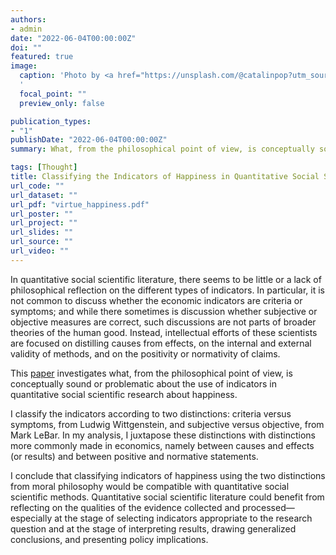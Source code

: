 ```yaml
---
authors:
- admin
date: "2022-06-04T00:00:00Z"
doi: ""
featured: true
image:
  caption: 'Photo by <a href="https://unsplash.com/@catalinpop?utm_source=unsplash&utm_medium=referral&utm_content=creditCopyText">Catalin Pop</a> on <a href="https://unsplash.com/?utm_source=unsplash&utm_medium=referral&utm_content=creditCopyText">Unsplash</a>
  '
  focal_point: ""
  preview_only: false

publication_types:
- "1"
publishDate: "2022-06-04T00:00:00Z"
summary: What, from the philosophical point of view, is conceptually sound or problematic about the use of indicators in quantitative social scientific research about happiness. 

tags: [Thought]
title: Classifying the Indicators of Happiness in Quantitative Social Sciences
url_code: ""
url_dataset: ""
url_pdf: "virtue_happiness.pdf"
url_poster: ""
url_project: ""
url_slides: ""
url_source: ""
url_video: ""
---
```

In quantitative social scientific literature, there seems to be little or a lack of philosophical reflection on the different types of indicators. In particular, it is not common to discuss whether the economic indicators are criteria or symptoms; and while there sometimes is discussion whether subjective or objective measures are correct, such discussions are not parts of broader theories of the human good. Instead, intellectual efforts of these scientists are focused on distilling causes from effects, on the internal and external validity of methods, and on the positivity or normativity of claims. 

This <a href="virtue_happiness.pdf">paper</a> investigates what, from the philosophical point of view, is conceptually sound or problematic about the use of indicators in quantitative social scientific research about happiness. 

I classify the indicators according to two distinctions: criteria versus symptoms, from Ludwig Wittgenstein, and subjective versus objective, from Mark LeBar. In my analysis, I juxtapose these distinctions with distinctions more commonly made in economics, namely between causes and effects (or results) and between positive and normative statements. 

I conclude that classifying indicators of happiness using the two distinctions from moral philosophy would be compatible with quantitative social scientific methods. Quantitative social scientific literature could benefit from reflecting on the qualities of the evidence collected and processed—especially at the stage of selecting indicators appropriate to the research question and at the stage of interpreting results, drawing generalized conclusions, and presenting policy implications.